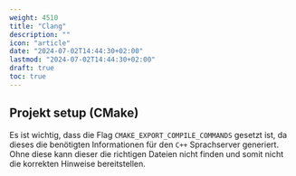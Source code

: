 ```yaml
---
weight: 4510
title: "Clang"
description: ""
icon: "article"
date: "2024-07-02T14:44:30+02:00"
lastmod: "2024-07-02T14:44:30+02:00"
draft: true
toc: true
---
```


## Projekt setup (CMake)

Es ist wichtig, dass die Flag `CMAKE_EXPORT_COMPILE_COMMANDS` gesetzt ist, da
dieses die benötigten Informationen für den `C++` Sprachserver
generiert. Ohne diese kann dieser die richtigen Dateien nicht finden und somit
nicht die korrekten Hinweise bereitstellen.
